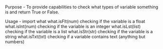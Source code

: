 Purpose - To provide capabilities to check what types of variable something is and return True or False.




Usage - import what
what.isFlt(num)     checking if the variable is a float
what.isInt(num)     checking if the variable is an integer
what.isLst(list)    checking if the variable is a list
what.isStr(str)     checking if the variable is a string
what.isTxt(txt)     checking if a variable contains text (anything but numbers)